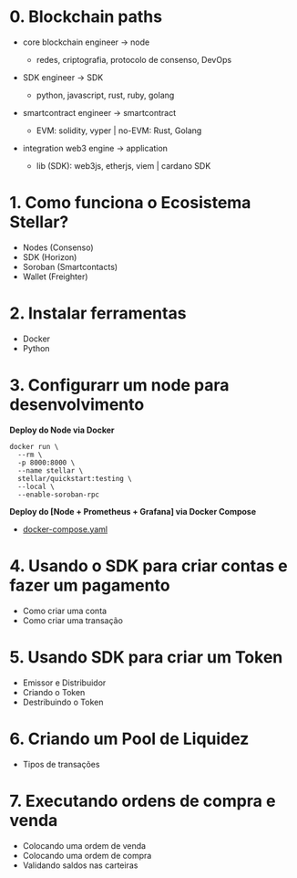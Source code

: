 # 0. Blockchain paths

- core blockchain engineer -> node
  * redes, criptografia, protocolo de consenso, DevOps

- SDK engineer -> SDK
  * python, javascript, rust, ruby, golang

- smartcontract engineer -> smartcontract
  * EVM: solidity, vyper | no-EVM: Rust, Golang

- integration web3 engine -> application
  * lib (SDK): web3js, etherjs, viem  | cardano SDK 

# 1. Como funciona o Ecosistema Stellar?

- Nodes (Consenso)
- SDK (Horizon)
- Soroban (Smartcontacts)
- Wallet (Freighter)

# 2. Instalar ferramentas

- Docker
- Python


# 3. Configurarr um node para desenvolvimento

**Deploy do Node via Docker**

```
docker run \
  --rm \
  -p 8000:8000 \
  --name stellar \
  stellar/quickstart:testing \
  --local \
  --enable-soroban-rpc
```

**Deploy do [Node + Prometheus + Grafana] via Docker Compose**

- [docker-compose.yaml](./setup-node/docker-compose.yaml)

# 4. Usando o SDK para criar contas e fazer um pagamento

- Como criar uma conta
- Como criar uma transação

# 5. Usando SDK para criar um Token

- Emissor e Distribuidor
- Criando o Token
- Destribuindo o Token

# 6. Criando um Pool de Liquidez

- Tipos de transações

# 7. Executando ordens de compra e venda

- Colocando uma ordem de venda
- Colocando uma ordem de compra
- Validando saldos nas carteiras

